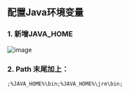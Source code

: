 
## 配置Java环境变量
### 1. 新增JAVA_HOME
![image](https://github.com/TFdream/blog/blob/master/docs/image/JAVA_HOME.png)

### 2. Path 末尾加上：
```
;%JAVA_HOME%\bin;%JAVA_HOME%\jre\bin;
```
